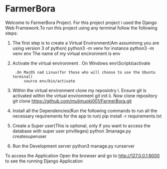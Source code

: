 # FarmerBora
Welcome to FarmerBora Project. For this project project i used the Django Web Framework.To run this project using any terminal follow the following steps:
1. The first step is to create a Virtual Environment(Am assuminmg you are using version 3 of python)
        python3 -m venv <name of your virtual environment> for instance
        python3 -m venv env       The name of my virtual encironment is env
   
   
3. Activate the virtual environment
        . On Windows
        	env\Scripts\activate

        .On MacOS nad Linux(for those who will choose to use the Ubuntu terminal)
        	source env/bin/activate
4. Within the virtual environment clone my reposiotry
        i. Ensure git is activated within the virtual environment
   		 git init
        ii. Now clone repository 
                git clone https://github.com/mulimuoki001/FarmerBora.git
   
5. Install all the Dependencies(Run the following commands to run all the necessary requirements for the app to run)
        pip install -r requirements.txt

6. Create a Super user(This is optional, only if you want to access the database with super user privilleges)
        python 3manage.py createsuperuser
   
7. Run the Development server
        python3 manage.py runserver

To access the Application Open the browser and go to  http://127.0.0.1:8000 to see the running Django Application
